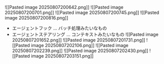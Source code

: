 
![[Pasted image 20250807200642.png]]
![[Pasted image 20250807200701.png]]
![[Pasted image 20250807200745.png]]
![[Pasted image 20250807200816.png]]
- エージェントフック ... バッチ処理みたいなもの
- エージェントステアリング ... コンテキストみたいなもの
![[Pasted image 20250807201652.png]]
![[Pasted image 20250807201731.png]]
![[Pasted image 20250807202106.png]]
![[Pasted image 20250807202239.png]]
![[Pasted image 20250807202430.png]]
![[Pasted image 20250807203151.png]]
